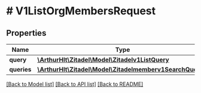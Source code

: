 # # V1ListOrgMembersRequest

## Properties

Name | Type | Description | Notes
------------ | ------------- | ------------- | -------------
**query** | [**\ArthurHlt\Zitadel\Model\Zitadelv1ListQuery**](Zitadelv1ListQuery.md) |  | [optional]
**queries** | [**\ArthurHlt\Zitadel\Model\Zitadelmemberv1SearchQuery[]**](Zitadelmemberv1SearchQuery.md) |  | [optional]

[[Back to Model list]](../../README.md#models) [[Back to API list]](../../README.md#endpoints) [[Back to README]](../../README.md)
